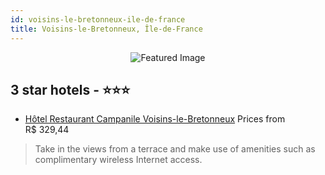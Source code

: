 ```yaml
---
id: voisins-le-bretonneux-ile-de-france
title: Voisins-le-Bretonneux, Île-de-France
---
```


<center><img src="https://i.travelapi.com/hotels/2000000/1610000/1609500/1609493/e952dc01_z.jpg" alt="Featured Image" /></center>


##  3 star hotels - ⭐️⭐️⭐️

-    [Hôtel Restaurant Campanile Voisins-le-Bretonneux](https://us.hurb.com/hotels/voisins-le-bretonneux/hotel-restaurant-campanile-voisins-le-bretonneux-JNP-JP762821?cmp=18055) Prices from R$ 329,44
   > Take in the views from a terrace and make use of amenities such as complimentary wireless Internet access.
